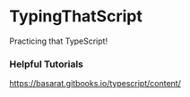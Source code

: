 # TypingThatScript

Practicing that TypeScript!

### Helpful Tutorials

https://basarat.gitbooks.io/typescript/content/
